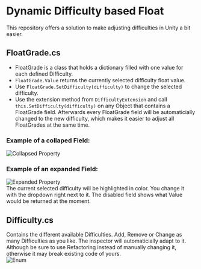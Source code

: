 # Dynamic Difficulty based Float
This repository offers a solution to make adjusting difficulties in Unity a bit easier.

## FloatGrade.cs
- FloatGrade is a class that holds a dictionary filled with one value for each defined Difficulty.
- ```FloatGrade.Value``` returns the currently selected difficulty float value.
- Use ```FloatGrade.SetDifficulty(difficulty)``` to change the selected difficulty.
- Use the extension method from ```DifficultyExtension``` and call ```this.SetDifficulty(difficulty)``` on any Object that contains
a FloatGrade field. Afterwards every FloatGrade field will be automaticially changed to the new difficulty, which makes it easier to adjust all FloatGrades at the same time.

### Example of a collaped Field: <br />
![Collapsed Property](https://sperlich.at/assets/pictures/FloatGrade_preview_1.png?raw=true) <br />

### Example of an expanded Field: <br />
![Expanded Property](https://sperlich.at/assets/pictures/FloatGrade_preview_2.png?raw=true) <br />
The current selected difficulty will be highlighted in color. You change it with the dropdown right next to it.
The disabled field shows what Value would be returned at the moment.

## Difficulty.cs
Contains the different available Difficulties. Add, Remove or Change as many Difficulties as you like. The inspector will automaticially adapt to it. Although be sure to use Refactoring instead of manually changing it, otherwise it may break existing code of yours. <br />
![Enum](https://sperlich.at/assets/pictures/FloatGrade_preview_3.png?raw=true)

